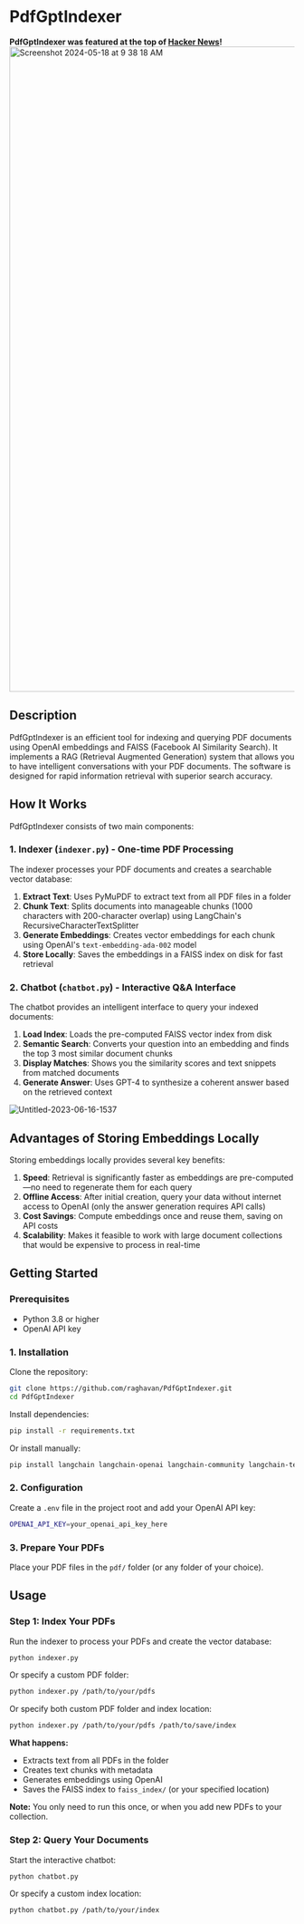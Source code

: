 # PdfGptIndexer
**PdfGptIndexer was featured at the top of [Hacker News](https://news.ycombinator.com/item?id=36648794)!**
<img width="1139" alt="Screenshot 2024-05-18 at 9 38 18 AM" src="https://github.com/raghavan/raghavan/assets/131585/24215a9a-d423-45a8-8c4d-d9ee8b1ec752">

## Description
PdfGptIndexer is an efficient tool for indexing and querying PDF documents using OpenAI embeddings and FAISS (Facebook AI Similarity Search). It implements a RAG (Retrieval Augmented Generation) system that allows you to have intelligent conversations with your PDF documents. The software is designed for rapid information retrieval with superior search accuracy.

## How It Works

PdfGptIndexer consists of two main components:

### 1. **Indexer** (`indexer.py`) - One-time PDF Processing
The indexer processes your PDF documents and creates a searchable vector database:

1. **Extract Text**: Uses PyMuPDF to extract text from all PDF files in a folder
2. **Chunk Text**: Splits documents into manageable chunks (1000 characters with 200-character overlap) using LangChain's RecursiveCharacterTextSplitter
3. **Generate Embeddings**: Creates vector embeddings for each chunk using OpenAI's `text-embedding-ada-002` model
4. **Store Locally**: Saves the embeddings in a FAISS index on disk for fast retrieval

### 2. **Chatbot** (`chatbot.py`) - Interactive Q&A Interface
The chatbot provides an intelligent interface to query your indexed documents:

1. **Load Index**: Loads the pre-computed FAISS vector index from disk
2. **Semantic Search**: Converts your question into an embedding and finds the top 3 most similar document chunks
3. **Display Matches**: Shows you the similarity scores and text snippets from matched documents
4. **Generate Answer**: Uses GPT-4 to synthesize a coherent answer based on the retrieved context

![Untitled-2023-06-16-1537](https://github.com/raghavan/PdfGptIndexer/assets/131585/2e71dd82-bf4f-44db-b1ae-908cbb465deb)

## Advantages of Storing Embeddings Locally

Storing embeddings locally provides several key benefits:

1. **Speed**: Retrieval is significantly faster as embeddings are pre-computed—no need to regenerate them for each query
2. **Offline Access**: After initial creation, query your data without internet access to OpenAI (only the answer generation requires API calls)
3. **Cost Savings**: Compute embeddings once and reuse them, saving on API costs
4. **Scalability**: Makes it feasible to work with large document collections that would be expensive to process in real-time

## Getting Started

### Prerequisites

- Python 3.8 or higher
- OpenAI API key

### 1. Installation

Clone the repository:
```bash
git clone https://github.com/raghavan/PdfGptIndexer.git
cd PdfGptIndexer
```

Install dependencies:
```bash
pip install -r requirements.txt
```

Or install manually:
```bash
pip install langchain langchain-openai langchain-community langchain-text-splitters openai pymupdf faiss-cpu python-dotenv tiktoken
```

### 2. Configuration

Create a `.env` file in the project root and add your OpenAI API key:
```bash
OPENAI_API_KEY=your_openai_api_key_here
```

### 3. Prepare Your PDFs

Place your PDF files in the `pdf/` folder (or any folder of your choice).

## Usage

### Step 1: Index Your PDFs

Run the indexer to process your PDFs and create the vector database:

```bash
python indexer.py
```

Or specify a custom PDF folder:
```bash
python indexer.py /path/to/your/pdfs
```

Or specify both custom PDF folder and index location:
```bash
python indexer.py /path/to/your/pdfs /path/to/save/index
```

**What happens:**
- Extracts text from all PDFs in the folder
- Creates text chunks with metadata
- Generates embeddings using OpenAI
- Saves the FAISS index to `faiss_index/` (or your specified location)

**Note:** You only need to run this once, or when you add new PDFs to your collection.

### Step 2: Query Your Documents

Start the interactive chatbot:

```bash
python chatbot.py
```

Or specify a custom index location:
```bash
python chatbot.py /path/to/your/index
```
